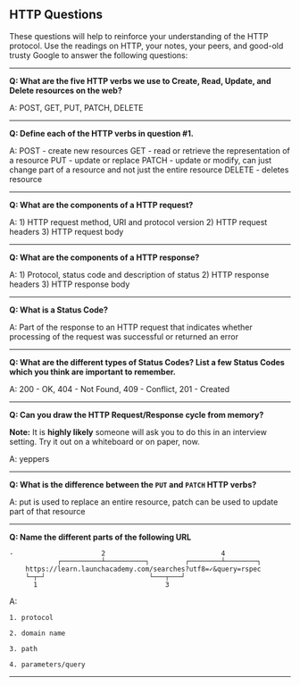 ## HTTP Questions

These questions will help to reinforce your understanding of the HTTP protocol. Use the readings on HTTP, your notes, your peers, and good-old trusty Google to answer the following questions:

* * *
**Q: What are the five HTTP verbs we use to Create, Read, Update, and Delete resources on the web?**

A: POST, GET, PUT, PATCH, DELETE



* * *
**Q: Define each of the HTTP verbs in question #1.**

A: POST - create new resources
GET - read or retrieve the representation of a resource
PUT - update or replace
PATCH - update or modify, can just change part of a resource and not just the entire resource
DELETE - deletes resource



* * *
**Q: What are the components of a HTTP request?**

A: 1) HTTP request method, URI and protocol version
2) HTTP request headers
3) HTTP request body



* * *
**Q: What are the components of a HTTP response?**

A: 1) Protocol, status code and description of status
2) HTTP response headers
3) HTTP response body



* * *
**Q: What is a Status Code?**

A: Part of the response to an HTTP request that indicates whether processing of the request was successful or returned an error



* * *
**Q: What are the different types of Status Codes? List a few Status Codes which you think are important to remember.**

A: 200 - OK, 404 - Not Found, 409 - Conflict, 201 - Created



* * *
**Q: Can you draw the HTTP Request/Response cycle from memory?**

**Note:** It is **highly likely** someone will ask you to do this in an interview setting. Try it out on a whiteboard or on paper, now.

A: yeppers



* * *
**Q: What is the difference between the `PUT` and `PATCH` HTTP verbs?**

A: put is used to replace an entire resource, patch can be used to update part of that resource



* * *
**Q: Name the different parts of the following URL**

```
-                      2                             4
            ┌──────────┴──────────┐         ┌────────┴────────┐
    https://learn.launchacademy.com/searches?utf8=✓&query=rspec
    └─┬─┘                          └───┬───┘
      1                                3
```

A:

    1. protocol

    2. domain name

    3. path

    4. parameters/query

* * *
